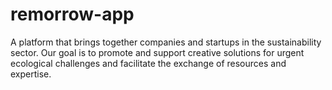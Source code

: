 # remorrow-app
A platform that brings together companies and startups in the sustainability sector. Our goal is to promote and support creative solutions for urgent ecological challenges and facilitate the exchange of resources and expertise.

